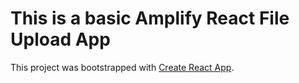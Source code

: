 # This is a basic Amplify React File Upload App

This project was bootstrapped with [Create React App](https://github.com/facebook/create-react-app).

